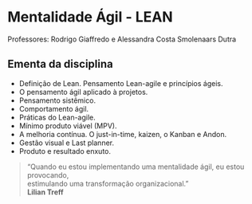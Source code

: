 # Mentalidade Ágil - LEAN

Professores: Rodrigo Giaffredo e Alessandra Costa Smolenaars Dutra

## Ementa da disciplina

- Definição de Lean. Pensamento Lean-agile e princípios ágeis.
- O pensamento ágil aplicado à projetos.
- Pensamento sistêmico.
- Comportamento ágil.
- Práticas do Lean-agile.
- Mínimo produto viável (MPV).
- A melhoria contínua. O just-in-time, kaizen, o Kanban e Andon.
- Gestão visual e Last planner.
- Produto e resultado enxuto.

> “Quando eu estou implementando uma mentalidade ágil, eu estou provocando,   
> estimulando uma transformação organizacional.”  
> **Lilian Treff**
